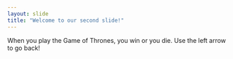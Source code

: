 ```yaml
---
layout: slide
title: "Welcome to our second slide!"
---
```

When you play the Game of Thrones, you win or you die.
Use the left arrow to go back!
